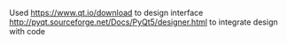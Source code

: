 
Used https://www.qt.io/download to design interface
http://pyqt.sourceforge.net/Docs/PyQt5/designer.html to integrate design with code

